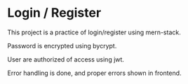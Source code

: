 # Login / Register
This project is a practice of login/register using mern-stack. 

Password is encrypted using bycrypt. 

User are authorized of access using jwt. 

Error handling is done, and proper errors shown in frontend.
